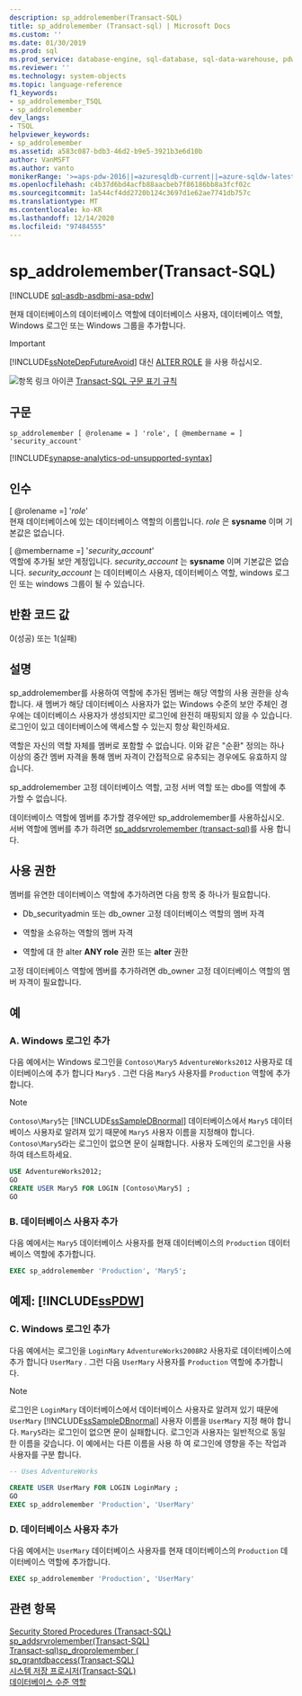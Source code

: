 ```yaml
---
description: sp_addrolemember(Transact-SQL)
title: sp_addrolemember (Transact-sql) | Microsoft Docs
ms.custom: ''
ms.date: 01/30/2019
ms.prod: sql
ms.prod_service: database-engine, sql-database, sql-data-warehouse, pdw
ms.reviewer: ''
ms.technology: system-objects
ms.topic: language-reference
f1_keywords:
- sp_addrolemember_TSQL
- sp_addrolemember
dev_langs:
- TSQL
helpviewer_keywords:
- sp_addrolemember
ms.assetid: a583c087-bdb3-46d2-b9e5-3921b3e6d10b
author: VanMSFT
ms.author: vanto
monikerRange: '>=aps-pdw-2016||=azuresqldb-current||=azure-sqldw-latest||>=sql-server-2016||>=sql-server-linux-2017||=azuresqldb-mi-current'
ms.openlocfilehash: c4b37d6bd4acfb88aacbeb7f86186bb8a3fcf02c
ms.sourcegitcommit: 1a544cf4dd2720b124c3697d1e62ae7741db757c
ms.translationtype: MT
ms.contentlocale: ko-KR
ms.lasthandoff: 12/14/2020
ms.locfileid: "97484555"
---
```

# <a name="sp_addrolemember-transact-sql"></a>sp_addrolemember(Transact-SQL)
[!INCLUDE [sql-asdb-asdbmi-asa-pdw](../../includes/applies-to-version/sql-asdb-asdbmi-asa-pdw.md)]

  현재 데이터베이스의 데이터베이스 역할에 데이터베이스 사용자, 데이터베이스 역할, Windows 로그인 또는 Windows 그룹을 추가합니다.  
  
> [!IMPORTANT]  
>  [!INCLUDE[ssNoteDepFutureAvoid](../../includes/ssnotedepfutureavoid-md.md)] 대신 [ALTER ROLE](../../t-sql/statements/alter-role-transact-sql.md) 을 사용 하십시오.  
  
 ![항목 링크 아이콘](../../database-engine/configure-windows/media/topic-link.gif "항목 링크 아이콘") [Transact-SQL 구문 표기 규칙](../../t-sql/language-elements/transact-sql-syntax-conventions-transact-sql.md)  
  
## <a name="syntax"></a>구문  
  
```syntaxsql
sp_addrolemember [ @rolename = ] 'role', [ @membername = ] 'security_account'  
```    

[!INCLUDE[synapse-analytics-od-unsupported-syntax](../../includes/synapse-analytics-od-unsupported-syntax.md)]
  
## <a name="arguments"></a>인수  
 [ @rolename =] '*role*'  
 현재 데이터베이스에 있는 데이터베이스 역할의 이름입니다. *role* 은 **sysname** 이며 기본값은 없습니다.  
  
 [ @membername =] '*security_account*'  
 역할에 추가될 보안 계정입니다. *security_account* 는 **sysname** 이며 기본값은 없습니다. *security_account* 는 데이터베이스 사용자, 데이터베이스 역할, windows 로그인 또는 windows 그룹이 될 수 있습니다.  
  
## <a name="return-code-values"></a>반환 코드 값  
 0(성공) 또는 1(실패)  
  
## <a name="remarks"></a>설명  
 sp_addrolemember를 사용하여 역할에 추가된 멤버는 해당 역할의 사용 권한을 상속합니다. 새 멤버가 해당 데이터베이스 사용자가 없는 Windows 수준의 보안 주체인 경우에는 데이터베이스 사용자가 생성되지만 로그인에 완전히 매핑되지 않을 수 있습니다. 로그인이 있고 데이터베이스에 액세스할 수 있는지 항상 확인하세요.  
  
 역할은 자신의 역할 자체를 멤버로 포함할 수 없습니다. 이와 같은 "순환" 정의는 하나 이상의 중간 멤버 자격을 통해 멤버 자격이 간접적으로 유추되는 경우에도 유효하지 않습니다.  
  
 sp_addrolemember 고정 데이터베이스 역할, 고정 서버 역할 또는 dbo를 역할에 추가할 수 없습니다.
  
 데이터베이스 역할에 멤버를 추가할 경우에만 sp_addrolemember를 사용하십시오. 서버 역할에 멤버를 추가 하려면 [sp_addsrvrolemember &#40;transact-sql&#41;](../../relational-databases/system-stored-procedures/sp-addsrvrolemember-transact-sql.md)를 사용 합니다.  
  
## <a name="permissions"></a>사용 권한  
 멤버를 유연한 데이터베이스 역할에 추가하려면 다음 항목 중 하나가 필요합니다.  
  
-   Db_securityadmin 또는 db_owner 고정 데이터베이스 역할의 멤버 자격  
  
-   역할을 소유하는 역할의 멤버 자격  
  
-   역할에 대 한 alter **ANY role** 권한 또는 **alter** 권한  
  
 고정 데이터베이스 역할에 멤버를 추가하려면 db_owner 고정 데이터베이스 역할의 멤버 자격이 필요합니다.  
  
## <a name="examples"></a>예  
  
### <a name="a-adding-a-windows-login"></a>A. Windows 로그인 추가  
 다음 예에서는 Windows 로그인을 `Contoso\Mary5` `AdventureWorks2012` 사용자로 데이터베이스에 추가 합니다 `Mary5` . 그런 다음 `Mary5` 사용자를 `Production` 역할에 추가합니다.  
  
> [!NOTE]  
>  `Contoso\Mary5`는 [!INCLUDE[ssSampleDBnormal](../../includes/sssampledbnormal-md.md)] 데이터베이스에서 `Mary5` 데이터베이스 사용자로 알려져 있기 때문에 `Mary5` 사용자 이름을 지정해야 합니다. `Contoso\Mary5`라는 로그인이 없으면 문이 실패합니다. 사용자 도메인의 로그인을 사용하여 테스트하세요.  
  
```sql  
USE AdventureWorks2012;  
GO  
CREATE USER Mary5 FOR LOGIN [Contoso\Mary5] ;  
GO  
```  
  
### <a name="b-adding-a-database-user"></a>B. 데이터베이스 사용자 추가  
 다음 예에서는 `Mary5` 데이터베이스 사용자를 현재 데이터베이스의 `Production` 데이터베이스 역할에 추가합니다.  
  
```sql  
EXEC sp_addrolemember 'Production', 'Mary5';  
```  
  
## <a name="examples-sspdw"></a>예제: [!INCLUDE[ssPDW](../../includes/sspdw-md.md)]  
  
### <a name="c-adding-a-windows-login"></a>C. Windows 로그인 추가  
 다음 예에서는 로그인을 `LoginMary` `AdventureWorks2008R2` 사용자로 데이터베이스에 추가 합니다 `UserMary` . 그런 다음 `UserMary` 사용자를 `Production` 역할에 추가합니다.  
  
> [!NOTE]  
>  로그인은 `LoginMary` 데이터베이스에서 데이터베이스 사용자로 알려져 있기 때문에 `UserMary` [!INCLUDE[ssSampleDBnormal](../../includes/sssampledbnormal-md.md)] 사용자 이름을 `UserMary` 지정 해야 합니다. `Mary5`라는 로그인이 없으면 문이 실패합니다. 로그인과 사용자는 일반적으로 동일한 이름을 갖습니다. 이 예에서는 다른 이름을 사용 하 여 로그인에 영향을 주는 작업과 사용자를 구분 합니다.  
  
```sql  
-- Uses AdventureWorks  
  
CREATE USER UserMary FOR LOGIN LoginMary ;  
GO  
EXEC sp_addrolemember 'Production', 'UserMary'  
```  
  
### <a name="d-adding-a-database-user"></a>D. 데이터베이스 사용자 추가  
 다음 예에서는 `UserMary` 데이터베이스 사용자를 현재 데이터베이스의 `Production` 데이터베이스 역할에 추가합니다.  
  
```sql  
EXEC sp_addrolemember 'Production', 'UserMary'  
```  
  
## <a name="see-also"></a>관련 항목  
 [Security Stored Procedures &#40;Transact-SQL&#41;](../../relational-databases/system-stored-procedures/security-stored-procedures-transact-sql.md)   
 [sp_addsrvrolemember&#40;Transact-SQL&#41;](../../relational-databases/system-stored-procedures/sp-addsrvrolemember-transact-sql.md)   
 [Transact-sql&#41;sp_droprolemember &#40;](../../relational-databases/system-stored-procedures/sp-droprolemember-transact-sql.md)   
 [sp_grantdbaccess&#40;Transact-SQL&#41;](../../relational-databases/system-stored-procedures/sp-grantdbaccess-transact-sql.md)   
 [시스템 저장 프로시저&#40;Transact-SQL&#41;](../../relational-databases/system-stored-procedures/system-stored-procedures-transact-sql.md)   
 [데이터베이스 수준 역할](../../relational-databases/security/authentication-access/database-level-roles.md)  
  
  
